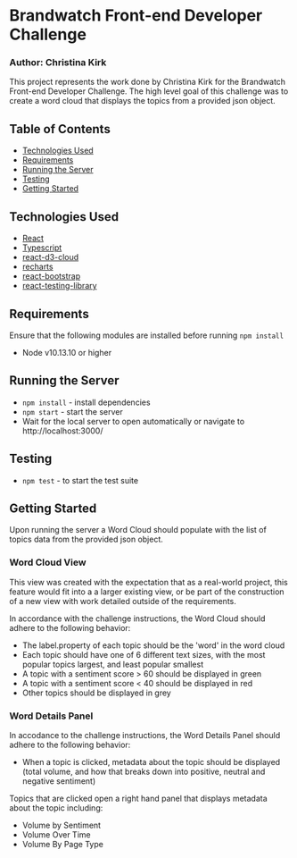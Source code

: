 # Brandwatch Front-end Developer Challenge
### Author: Christina Kirk

This project represents the work done by Christina Kirk for the Brandwatch Front-end Developer Challenge. The high level goal of this challenge was to create a word cloud that displays the topics from a provided json object. 

## Table of Contents
- [Technologies Used](##Technologies-Used)
- [Requirements](##Requirements)
- [Running the Server](##Running-the-Server)
- [Testing](##Testing)
- [Getting Started](##Getting-Started)

## Technologies Used
- [React](https://reactjs.org/)
- [Typescript](https://www.typescriptlang.org/docs/handbook/react.html)
- [react-d3-cloud](https://github.com/Yoctol/react-d3-cloud)
- [recharts](https://recharts.org/en-US)
- [react-bootstrap](https://react-bootstrap.github.io/)
- [react-testing-library](https://testing-library.com/docs/react-testing-library/intro/)

## Requirements
Ensure that the following modules are installed before running `npm install`

- Node v10.13.10 or higher

## Running the Server  
- `npm install` - install dependencies
- `npm start` - start the server
- Wait for the local server to open automatically or navigate to http://localhost:3000/

## Testing
- `npm test` - to start the test suite


## Getting Started
Upon running the server a Word Cloud should populate with the list of topics data from the provided json object. 
### Word Cloud View
This view was created with the expectation that as a real-world project, this feature would fit into a a larger existing view, or be part of the construction of a new view with work detailed outside of the requirements. 

In accordance with the challenge instructions, the Word Cloud should adhere to the following behavior: 
- The label.property of each topic should be the 'word' in the word cloud
- Each topic should have one of 6 different text sizes, with the most popular topics largest, and least popular smallest
- A topic with a sentiment score > 60 should be displayed in green
- A topic with a sentiment score < 40 should be displayed in red
- Other topics should be displayed in grey 

### Word Details Panel
In accodance to the challenge instructions, the Word Details Panel should adhere to the following behavior: 

- When a topic is clicked, metadata about the topic should be displayed (total volume, and how that breaks down into positive, neutral and negative sentiment)

Topics that are clicked open a right hand panel that displays metadata about the topic including: 
- Volume by Sentiment
- Volume Over Time
- Volume By Page Type